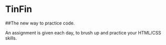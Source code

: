 TinFin
========


##The new way to practice code.

An assignment is given each day, to brush up and practice your HTML/CSS skills.